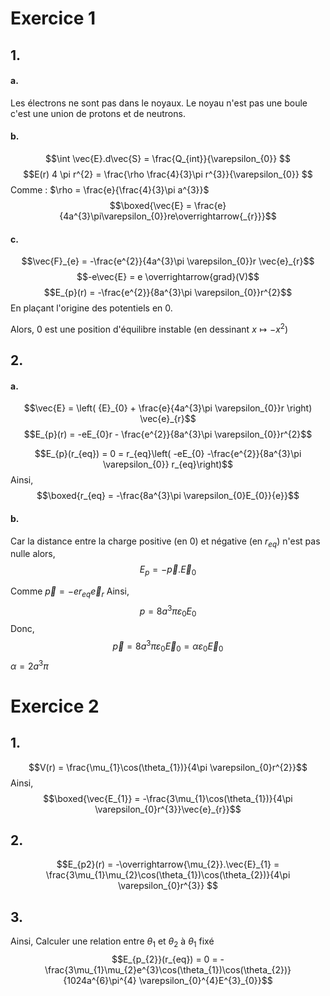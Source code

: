 # Exercice 1
## 1.
#### a.
Les électrons ne sont pas dans le noyaux. 
Le noyau n'est pas une boule c'est une union de protons et de neutrons.

#### b.
$$\int \vec{E}.d\vec{S} = \frac{Q_{int}}{\varepsilon_{0}} $$
$$E(r) 4 \pi r^{2} = \frac{\rho  \frac{4}{3}\pi r^{3}}{\varepsilon_{0}} $$
Comme : $\rho = \frac{e}{\frac{4}{3}\pi a^{3}}$
$$\boxed{\vec{E} = \frac{e}{4a^{3}\pi\varepsilon_{0}}re\overrightarrow{_{r}}}$$

#### c.
$$\vec{F}_{e} = -\frac{e^{2}}{4a^{3}\pi \varepsilon_{0}}r \vec{e}_{r}$$
$$-e\vec{E} = e \overrightarrow{grad}(V)$$
$$E_{p}(r) = -\frac{e^{2}}{8a^{3}\pi \varepsilon_{0}}r^{2}$$
En plaçant l'origine des potentiels en $0$.

Alors, $0$ est une position d'équilibre instable (en dessinant $x \mapsto - x^{2}$)

## 2.
#### a.
$$\vec{E} = \left( {E}_{0} + \frac{e}{4a^{3}\pi \varepsilon_{0}}r \right) \vec{e}_{r}$$
$$E_{p}(r) = -eE_{0}r - \frac{e^{2}}{8a^{3}\pi \varepsilon_{0}}r^{2}$$

$$E_{p}(r_{eq}) = 0 = r_{eq}\left( -eE_{0} -\frac{e^{2}}{8a^{3}\pi \varepsilon_{0}} r_{eq}\right)$$
Ainsi, 
$$\boxed{r_{eq} = -\frac{8a^{3}\pi \varepsilon_{0}E_{0}}{e}}$$

#### b.
Car la distance entre la charge positive (en 0) et négative (en $r_{eq}$) n'est pas nulle alors, 
$$E_{p} = -\vec{p}.\vec{E}_{0}$$

Comme $\vec{p} = -er_{eq}\vec{e}_{r}$
Ainsi, 
$$p = 8a^{3}\pi \varepsilon_{0}E_{0}$$
Donc, 
$$\vec{p} = 8a^{3}\pi \varepsilon_{0}\vec{E}_{0} = \alpha \varepsilon_{0} \vec{E}_{0}$$
$\alpha = 2a^{3}\pi$

# Exercice 2
## 1.
$$V(r) = \frac{\mu_{1}\cos(\theta_{1})}{4\pi \varepsilon_{0}r^{2}}$$
Ainsi, 
$$\boxed{\vec{E_{1}} = -\frac{3\mu_{1}\cos(\theta_{1})}{4\pi \varepsilon_{0}r^{3}}\vec{e}_{r}}$$

## 2.
$$E_{p2}(r) = -\overrightarrow{\mu_{2}}.\vec{E}_{1} = \frac{3\mu_{1}\mu_{2}\cos(\theta_{1})\cos(\theta_{2})}{4\pi \varepsilon_{0}r^{3}} $$

## 3.
Ainsi, 
Calculer une relation entre $\theta_{1}$ et $\theta_{2}$ à $\theta_{1}$ fixé
$$E_{p_{2}}(r_{eq}) = 0 = -\frac{3\mu_{1}\mu_{2}e^{3}\cos(\theta_{1})\cos(\theta_{2})}{1024a^{6}\pi^{4} \varepsilon_{0}^{4}E^{3}_{0}}$$
